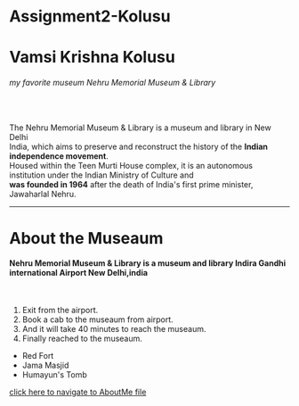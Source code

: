 # Assignment2-Kolusu


# Vamsi Krishna Kolusu

###### my favorite museum Nehru Memorial Museum & Library 

<br>

The Nehru Memorial Museum & Library is a museum and library in New Delhi <br> India, which aims to preserve and reconstruct the history of the **Indian independence movement**.<br> Housed within the Teen Murti House complex, it is an autonomous institution under the Indian Ministry of Culture and <br>
**was founded in 1964** after the death of India's first prime minister, Jawaharlal Nehru. 

---

# About the Museaum
#### Nehru Memorial Museum & Library is a museum and library Indira Gandhi international Airport New Delhi,india
<br>


1. Exit from the airport.
2. Book a cab to the museaum from airport.
3. And it will take 40 minutes to reach the museaum.
4. Finally reached to the museaum.

*  Red Fort
*  Jama Masjid
*  Humayun's Tomb

[click here to navigate to AboutMe file](AboutMe.md)
